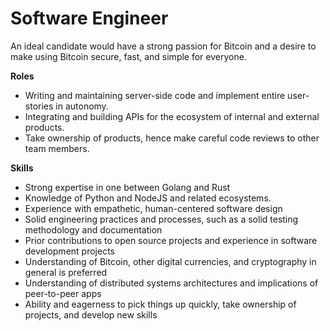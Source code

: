 # Software Engineer 

An ideal candidate would have a strong passion for Bitcoin and a desire to make using Bitcoin secure, fast, and simple for everyone.

**Roles**

- Writing and maintaining server-side code and implement entire user-stories in autonomy.
- Integrating and building APIs for the ecosystem of internal and external products.
- Take ownership of products, hence make careful code reviews to other team members.


**Skills**
 
- Strong expertise in one between Golang and Rust
- Knowledge of Python and NodeJS and related ecosystems. 
- Experience with empathetic, human-centered software design
- Solid engineering practices and processes, such as a solid testing methodology and documentation
- Prior contributions to open source projects and experience in software development projects
- Understanding of Bitcoin, other digital currencies, and cryptography in general is preferred
- Understanding of distributed systems architectures and implications of peer-to-peer apps
- Ability and eagerness to pick things up quickly, take ownership of projects, and develop new skills

